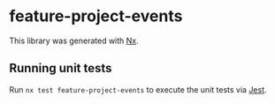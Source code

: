 # feature-project-events

This library was generated with [Nx](https://nx.dev).

## Running unit tests

Run `nx test feature-project-events` to execute the unit tests via [Jest](https://jestjs.io).

